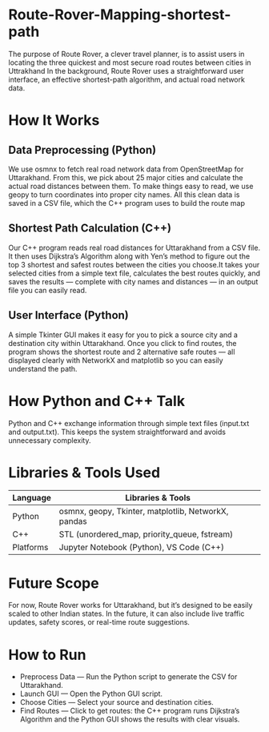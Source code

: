 # Route-Rover-Mapping-shortest-path
The purpose of Route Rover, a clever travel planner, is to assist users in locating the three quickest and most secure road routes between cities in Uttrakhand
In the background, Route Rover uses a straightforward user interface, an effective shortest-path algorithm, and actual road network data.
# How It Works
## Data Preprocessing (Python)
We use osmnx to fetch real road network data from OpenStreetMap for Uttarakhand. From this, we pick about 25 major cities and calculate the actual road distances  between them. To make things easy to read, we use geopy to turn coordinates into proper city names. All this clean data is saved in a CSV file, which the C++ program uses to build the route map
## Shortest Path Calculation (C++)
Our C++ program reads real road distances for Uttarakhand from a CSV file. It then uses Dijkstra’s Algorithm along with Yen’s method to figure out the top 3      shortest and safest routes between the cities you choose.It takes your selected cities from a simple text file, calculates the best routes quickly, and saves the results — complete with city names and distances — in an output file you can easily read.
## User Interface (Python)
  A simple Tkinter GUI makes it easy for you to pick a source city and a destination city within Uttarakhand. Once you click to find routes, the program shows the shortest route and 2 alternative safe routes — all displayed clearly with NetworkX and matplotlib so you can easily understand the path.
# How Python and C++ Talk
Python and C++ exchange information through simple text files (input.txt and output.txt). This keeps the system straightforward and avoids unnecessary complexity.
# Libraries & Tools Used
 | Language	   |      Libraries & Tools                                           |
 |-------------|-----------------------------------------------------------------
 |  Python	   |         osmnx, geopy, Tkinter, matplotlib, NetworkX, pandas      |
 |     C++	   |             STL (unordered_map, priority_queue, fstream)         |
 |   Platforms |	           Jupyter Notebook (Python), VS Code (C++)             |
# Future Scope
For now, Route Rover works for Uttarakhand, but it’s designed to be easily scaled to other Indian states. In the future, it can also include live traffic updates, safety scores, or real-time route suggestions.
# How to Run
- Preprocess Data — Run the Python script to generate the CSV for Uttarakhand.
- Launch GUI — Open the Python GUI script.
- Choose Cities — Select your source and destination cities.
- Find Routes — Click to get routes: the C++ program runs Dijkstra’s Algorithm and the Python GUI shows the results with clear visuals.
